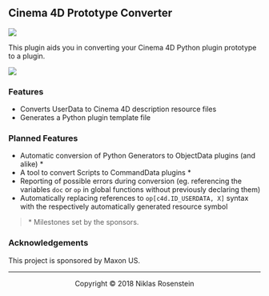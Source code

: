 ## Cinema 4D Prototype Converter

![](https://img.shields.io/badge/License-MIT-yellow.svg)

This plugin aids you in converting your Cinema 4D Python plugin prototype
to a plugin.

![](https://i.imgur.com/ksdAjFp.png)

### Features

* Converts UserData to Cinema 4D description resource files
* Generates a Python plugin template file

### Planned Features

* Automatic conversion of Python Generators to ObjectData plugins (and alike) \*
* A tool to convert Scripts to CommandData plugins \*
* Reporting of possible errors during conversion (eg. referencing the
  variables `doc` or `op` in global functions without previously declaring
  them)
* Automatically replacing references to `op[c4d.ID_USERDATA, X]` syntax with
  the respectively automatically generated resource symbol

> \* Milestones set by the sponsors.

### Acknowledgements

This project is sponsored by Maxon US.

---

<p align="center">Copyright &copy 2018 Niklas Rosenstein</p>

